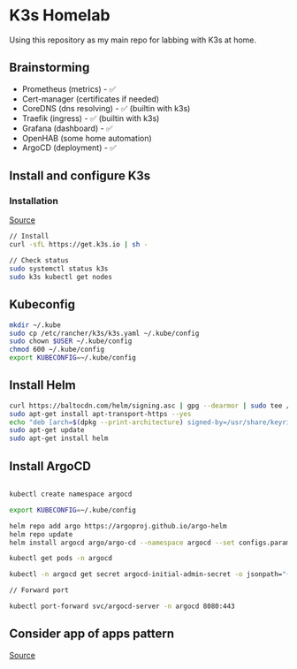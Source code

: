 # K3s Homelab

Using this repository as my main repo for labbing with K3s at home.

## Brainstorming

- Prometheus (metrics) - ✅
- Cert-manager (certificates if needed)
- CoreDNS (dns resolving) - ✅ (builtin with k3s)
- Traefik (ingress) - ✅ (builtin with k3s)
- Grafana (dashboard) - ✅
- OpenHAB (some home automation)
- ArgoCD (deployment) - ✅

## Install and configure K3s

### Installation

[Source](https://lumochift.org/blog/k3s-argocd#installing-k3s)

```bash
// Install
curl -sfL https://get.k3s.io | sh -

// Check status
sudo systemctl status k3s
sudo k3s kubectl get nodes
```

## Kubeconfig

```bash
mkdir ~/.kube
sudo cp /etc/rancher/k3s/k3s.yaml ~/.kube/config
sudo chown $USER ~/.kube/config
chmod 600 ~/.kube/config
export KUBECONFIG=~/.kube/config
```

## Install Helm

```bash
curl https://baltocdn.com/helm/signing.asc | gpg --dearmor | sudo tee /usr/share/keyrings/helm.gpg > /dev/null
sudo apt-get install apt-transport-https --yes
echo "deb [arch=$(dpkg --print-architecture) signed-by=/usr/share/keyrings/helm.gpg] https://baltocdn.com/helm/stable/debian/ all main" | sudo tee /etc/apt/sources.list.d/helm-stable-debian.list
sudo apt-get update
sudo apt-get install helm
```

## Install ArgoCD

```bash

kubectl create namespace argocd

export KUBECONFIG=~/.kube/config

helm repo add argo https://argoproj.github.io/argo-helm
helm repo update
helm install argocd argo/argo-cd --namespace argocd --set configs.params."server\.insecure"=true --set redis.exporter.enabled=true --set redis.metrics.enabled=true --set server.metrics.enabled=true --set controller.metrics.enabled=true

kubectl get pods -n argocd

kubectl -n argocd get secret argocd-initial-admin-secret -o jsonpath="{.data.password}" | base64 -d

// Forward port

kubectl port-forward svc/argocd-server -n argocd 8080:443

```

## Consider app of apps pattern

[Source](https://argo-cd.readthedocs.io/en/stable/operator-manual/cluster-bootstrapping/)

